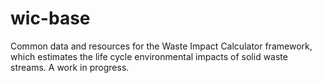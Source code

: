 # wic-base
Common data and resources for the Waste Impact Calculator framework, which estimates the life cycle environmental impacts of solid waste streams.  A work in progress.
